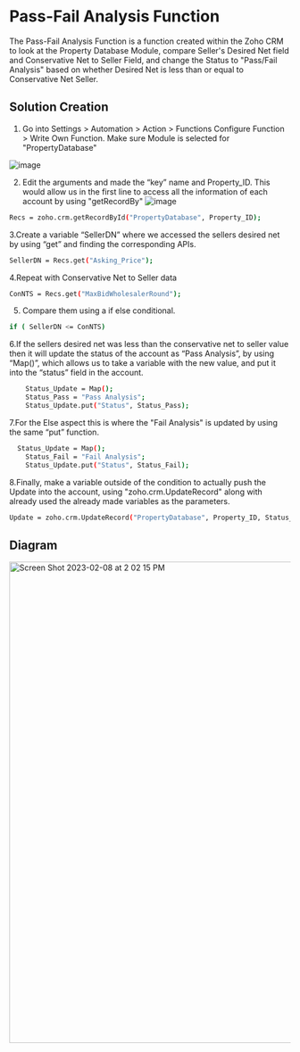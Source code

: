 # Pass-Fail Analysis Function

The Pass-Fail Analysis Function is a function created within the Zoho CRM to look at the Property Database Module, compare Seller's Desired Net field and Conservative Net to Seller Field, and change the Status to "Pass/Fail Analysis" based on whether Desired Net is less than or equal to Conservative Net Seller.

## Solution Creation
1. Go into Settings > Automation > Action > Functions Configure Function > Write Own Function. Make sure Module is selected for "PropertyDatabase"

![image](https://user-images.githubusercontent.com/124835926/217658823-3d99df7b-75d7-44d8-a3c9-04a7b04c102c.png)

2. Edit the arguments and made the “key” name and Property_ID. This would allow us in the first line to access all the information of each account by using "getRecordBy"
![image](https://user-images.githubusercontent.com/124835926/217657957-6f305653-640c-4887-ba43-a0d6d8d105c2.png)
```bash
Recs = zoho.crm.getRecordById("PropertyDatabase", Property_ID);
```
3.Create a variable “SellerDN” where we accessed the sellers desired net by using “get” and finding the corresponding APIs.
```bash
SellerDN = Recs.get("Asking_Price");
```
4.Repeat with Conservative Net to Seller data
```bash
ConNTS = Recs.get("MaxBidWholesalerRound");
```
5. Compare them using a if else conditional.
```bash
if ( SellerDN <= ConNTS)
```
6.If the sellers desired net was less than the conservative net to seller value then it will update the status of the account as “Pass Analysis”, by using “Map()”, which allows us to take a variable with the new value, and put it into the “status” field in the account.
```bash
	Status_Update = Map();
	Status_Pass = "Pass Analysis";
	Status_Update.put("Status", Status_Pass);
```
7.For the Else aspect this is where the "Fail Analysis" is updated by using the same “put” function.
```bash
  Status_Update = Map();
	Status_Fail = "Fail Analysis";
	Status_Update.put("Status", Status_Fail);
```
8.Finally, make a variable outside of the condition to actually push the Update into the account, using "zoho.crm.UpdateRecord" along with already used the already made variables as the parameters.
```bash
Update = zoho.crm.UpdateRecord("PropertyDatabase", Property_ID, Status_Update);
```

## Diagram
<img width="863" alt="Screen Shot 2023-02-08 at 2 02 15 PM" src="https://user-images.githubusercontent.com/124835662/217654741-f3d49892-3801-4a6f-b905-f5c1ba709e84.png">
